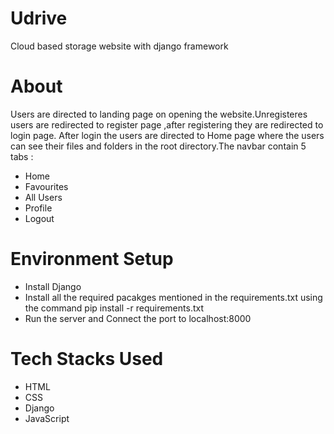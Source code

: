 # Udrive
Cloud based storage website with django framework

# About
Users are directed to landing page on opening the website.Unregisteres users are redirected to register page ,after registering they are redirected to login page.
After login the users are directed to Home page where the users can see their files and folders in the root directory.The navbar contain 5 tabs :
*  Home
*  Favourites
*  All Users
*  Profile
*  Logout

# Environment Setup

*  Install Django
*  Install all the required pacakges mentioned in the requirements.txt using the command pip install -r requirements.txt
*  Run the server and Connect the port to localhost:8000

# Tech Stacks Used

*  HTML
*  CSS
*  Django
*  JavaScript


